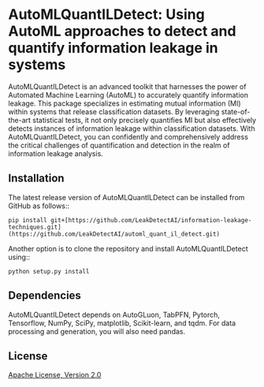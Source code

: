 # AutoMLQuantILDetect: Using AutoML approaches to detect and quantify information leakage in systems

AutoMLQuantILDetect is an advanced toolkit that harnesses the power of Automated Machine Learning (AutoML) to accurately quantify information leakage. 
This package specializes in estimating mutual information (MI) within systems that release classification datasets. 
By leveraging state-of-the-art statistical tests, it not only precisely quantifies MI but also effectively detects instances of information leakage within classification datasets. 
With AutoMLQuantILDetect, you can confidently and comprehensively address the critical challenges of quantification and detection in the realm of information leakage analysis.


Installation
------------
The latest release version of AutoMLQuantILDetect can be installed from GitHub as follows::
	
	pip install git+[https://github.com/LeakDetectAI/information-leakage-techniques.git](https://github.com/LeakDetectAI/automl_quant_il_detect.git)
 
Another option is to clone the repository and install AutoMLQuantILDetect using::

	python setup.py install


Dependencies
------------
AutoMLQuantILDetect depends on AutoGLuon, TabPFN, Pytorch, Tensorflow, NumPy, SciPy, matplotlib, Scikit-learn, and tqdm. For data processing and generation, you will also need pandas.

License
--------
[Apache License, Version 2.0](https://github.com/LeakDetectAI/automl_quant_il_detect/blob/master/LICENSE)
